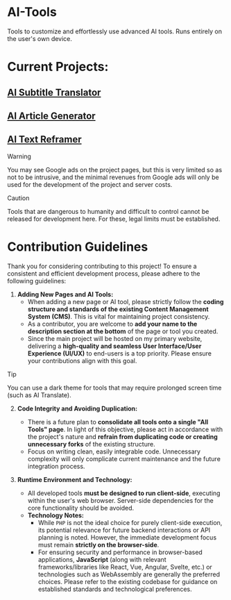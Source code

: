 # AI-Tools
Tools to customize and effortlessly use advanced AI tools. Runs entirely on the user's own device.

# Current Projects:
## [AI Subtitle Translator](https://tryigit.dev/ai/stranslate/)

## [AI Article Generator](https://tryigit.dev/ai/article/)

## [AI Text Reframer](https://tryigit.dev/ai/manipulation/)

> [!WARNING]
> You may see Google ads on the project pages, but this is very limited so as not to be intrusive, and the minimal revenues from Google ads will only be used for the development of the project and server costs.

> [!CAUTION]
> Tools that are dangerous to humanity and difficult to control cannot be released for development here. For these, legal limits must be established.

# Contribution Guidelines

Thank you for considering contributing to this project! To ensure a consistent and efficient development process, please adhere to the following guidelines:

1.  **Adding New Pages and AI Tools:**
    *   When adding a new page or AI tool, please strictly follow the **coding structure and standards of the existing Content Management System (CMS)**. This is vital for maintaining project consistency.
    *   As a contributor, you are welcome to **add your name to the description section at the bottom** of the page or tool you created.
    *   Since the main project will be hosted on my primary website, delivering a **high-quality and seamless User Interface/User Experience (UI/UX)** to end-users is a top priority. Please ensure your contributions align with this goal.

> [!TIP]
> You can use a dark theme for tools that may require prolonged screen time (such as AI Translate).

2.  **Code Integrity and Avoiding Duplication:**
    *   There is a future plan to **consolidate all tools onto a single "All Tools" page**. In light of this objective, please act in accordance with the project's nature and **refrain from duplicating code or creating unnecessary forks** of the existing structure.
    *   Focus on writing clean, easily integrable code. Unnecessary complexity will only complicate current maintenance and the future integration process.

3.  **Runtime Environment and Technology:**
    *   All developed tools **must be designed to run client-side**, executing within the user's web browser. Server-side dependencies for the core functionality should be avoided.
    *   **Technology Notes:**
        *   While `PHP` is not the ideal choice for purely client-side execution, its potential relevance for future backend interactions or API planning is noted. However, the immediate development focus must remain **strictly on the browser-side**.
        *   For ensuring security and performance in browser-based applications, **JavaScript** (along with relevant frameworks/libraries like React, Vue, Angular, Svelte, etc.) or technologies such as WebAssembly are generally the preferred choices. Please refer to the existing codebase for guidance on established standards and technological preferences.
